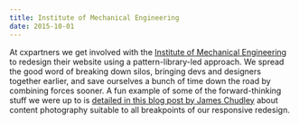 ```yaml
---
title: Institute of Mechanical Engineering
date: 2015-10-01
---
```


At cxpartners we get involved with the [Institute of Mechanical Engineering](https://imeche.org) to redesign their website using a pattern-library-led approach. We spread the good word of breaking down silos, bringing devs and designers together earlier, and save ourselves a bunch of time down the road by combining forces sooner. A fun example of some of the forward-thinking stuff we were up to is [detailed in this blog post by James Chudley](https://www.cxpartners.co.uk/our-thinking/how-to-run-a-user-centred-photoshoot/) about content photography suitable to all breakpoints of our responsive redesign.